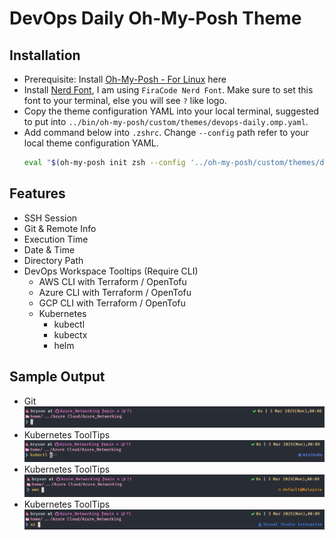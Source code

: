 # DevOps Daily Oh-My-Posh Theme

## Installation

- Prerequisite: Install [Oh-My-Posh - For Linux](https://ohmyposh.dev/docs/installation/linux) here
- Install [Nerd Font](https://www.nerdfonts.com/font-downloads), I am using `FiraCode Nerd Font`. Make sure to set this font to your terminal, else you will see `?` like logo.
- Copy the theme configuration YAML into your local terminal, suggested to put into `../bin/oh-my-posh/custom/themes/devops-daily.omp.yaml`.
- Add command below into `.zshrc`. Change `--config` path refer to your local theme configuration YAML.
    ```bash
    eval "$(oh-my-posh init zsh --config '../oh-my-posh/custom/themes/devops-daily.omp.yaml')"
    ```

## Features

- SSH Session
- Git & Remote Info
- Execution Time
- Date & Time
- Directory Path
- DevOps Workspace Tooltips (Require CLI)
  - AWS CLI with Terraform / OpenTofu
  - Azure CLI with Terraform / OpenTofu
  - GCP CLI with Terraform / OpenTofu
  - Kubernetes
    - kubectl
    - kubectx
    - helm

## Sample Output

- Git
    ![Git](./readme_assets/git.png "Git")
- Kubernetes ToolTips
    ![Kubernetes ToolTips](./readme_assets/kubernetes.png "Kubernetes Tooltips")
- Kubernetes ToolTips
    ![AWS](./readme_assets/aws.png "AWS")
- Kubernetes ToolTips
    ![Azure](./readme_assets/azure.png "Azure")
